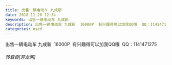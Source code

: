 ```yaml
---
title: 出售一辆电动车 九成新
date: 2018-11-28 12:34
keywords: 出售一辆电动车 九成新
description: 出售一辆电动车 九成新  16000P  有兴趣得可以加我QQ哦  QQ：1141471275
categories: used
---
```

<td class="t_f" id="postmessage_2368960">

出售一辆电动车 九成新  16000P  有兴趣得可以加我QQ哦  QQ：1141471275</td>
###### 转载自[菲龙网]